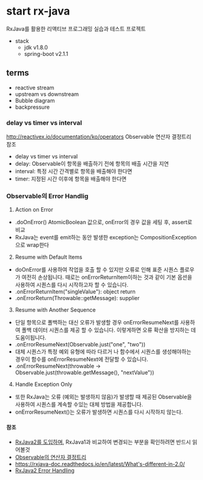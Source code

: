 # start rx-java
RxJava를 활용한 리액티브 프로그래밍 실습과 테스트 프로젝트

* stack
  - jdk v1.8.0
  - spring-boot v2.1.1

## terms
* reactive stream
* upstream vs downstream
* Bubble diagram
* backpressure


### delay vs timer vs interval 
http://reactivex.io/documentation/ko/operators  Observable 연산자 결정트리 참조

* delay vs timer vs interval
* delay: Observable이 항목을 배출하기 전에 항목의 배출 시간을 지연
* interval: 특정 시간 간격별로 항목을 배출해야 한다면
* timer: 지정된 시간 이후에 항목을 배출해야 한다면

### Observable의 Error Handlig
1. Action on Error
  * .doOnError() AtomicBoolean 값으로, onError의 경우 값을 세팅 후, assert로 비교
  * RxJava는 event를 emit하는 동안 발생한 exception는 CompositionException으로 wrap한다
2. Resume with Default Items
  * doOnError를 사용하여 작업을 호출 할 수 있지만 오류로 인해 표준 시퀀스 플로우가 여전히 손상됩니다. 
  때로는 onErrorReturnItem이하는 것과 같이 기본 옵션을 사용하여 시퀀스를 다시 시작하고자 할 수 있습니다.
  * .onErrorReturnItem("singleValue"): object return
  * .onErrorReturn(Throwable::getMessage): supplier 
3. Resume with Another Sequence
  * 단일 항목으로 폴백하는 대신 오류가 발생할 경우 onErrorResumeNext를 사용하여 폴백 데이터 시퀀스를 제공 할 수 있습니다. 
   이렇게하면 오류 확산을 방지하는 데 도움이됩니다.
  * .onErrorResumeNext(Observable.just("one", "two"))
  * 대체 시퀀스가 특정 예외 유형에 따라 다르거 나 함수에서 시퀀스를 생성해야하는 경우이 함수를 onErrorResumeNext에 전달할 수 있습니다.
  * .onErrorResumeNext(throwable -> Observable.just(throwable.getMessage(), "nextValue"))
4. Handle Exception Only
  * 또한 RxJava는 오류 (예외는 발생하지 않음)가 발생할 때 제공된 Observable을 사용하여 시퀀스를 계속할 수있는 대체 방법을 제공합니다.
  * onErrorResumeNext()는 오류가 발생하면 시퀀스를 다시 시작하지 않는다.
   
#### 참조
  - [RxJava2를 도입하며](https://medium.com/rainist-engineering/migrate-from-rxjava1-to-rxjava2-3aea3ff9051c), RxJava1과 비교하여 변경되는 부분을 확인하려면 반드시 읽어볼것
  - [Observable의 연산자 결정트리](http://reactivex.io/documentation/ko/operators)
  - https://rxjava-doc.readthedocs.io/en/latest/What's-different-in-2.0/
  - [RxJava2 Error Handling](https://www.baeldung.com/rxjava-error-handling)